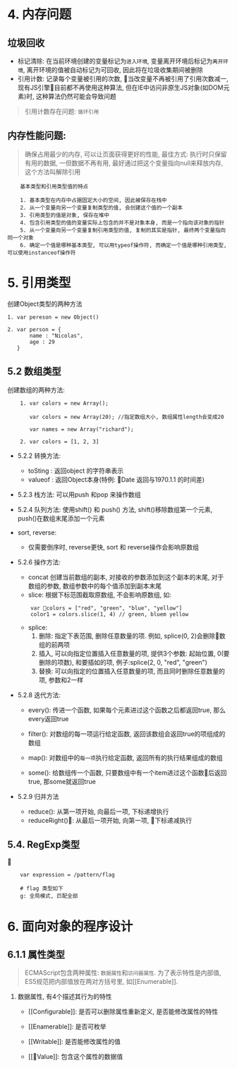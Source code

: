 # 4. 内存问题

## 垃圾回收
* 标记清除: 在当前环境创建的变量标记为`进入环境`, 变量离开环境后标记为`离开环境`, 离开环境的值被自动标记为可回收, 因此将在垃圾收集期间被删除
* 引用计数: 记录每个变量被引用的次数, 当改变量不再被引用了引用次数减一, 现有JS引擎目前都不再使用这种算法, 但在IE中访问非原生JS对象(如DOM元素)时, 这种算法仍然可能会导致问题

> 引用计数存在问题: `循环引用`

## 内存性能问题:
> 确保占用最少的内存, 可以让页面获得更好的性能, 最佳方式: 执行时只保留有用的数据, 一但数据不再有用, 最好通过把这个变量指向null来释放内存, 这个方法叫解除引用

```
    基本类型和引用类型值的特点
    
    1. 基本类型在内存中占据固定大小的空间, 因此被保存在栈中
    2. 从一个变量向另一个变量复制类型的值, 会创建这个值的一个副本
    3. 引用类型的值是对象, 保存在堆中
    4. 包含引用类型的值的变量实际上包含的并不是对象本身, 而是一个指向该对象的指针
    5. 从一个变量向另一个变量复制引用类型的值, 复制的其实是指针, 最终两个变量指向同一个对象
    6. 确定一个值是哪种基本类型, 可以用typeof操作符, 而确定一个值是哪种引用类型, 可以使用instanceof操作符

```


# 5. 引用类型
创建Object类型的两种方法
```
1. var pereson = new Object()

2. var person = {
       name : "Nicolas",
       age : 29
   }
```

## 5.2 数组类型
创建数组的两种方法:
```
    1. var colors = new Array();

       var colors = new Array(20); //指定数组大小, 数组属性length会变成20

       var names = new Array("richard");

    2. var colors = [1, 2, 3]
```

* 5.2.2  转换方法:
    * toSting : 返回object 的字符串表示
    * valueof : 返回Object本身(特例: Date 返回与1970.1.1 的时间差)

* 5.2.3 栈方法:
可以用push 和pop 来操作数组

* 5.2.4 队列方法:
使用shift() 和 push() 方法, shift()移除数组第一个元素, push()在数组末尾添加一个元素

* sort, reverse:
    * 仅需要倒序时, reverse更快, sort 和 reverse操作会影响原数组
* 5.2.6 操作方法: 
    * concat 创建当前数组的副本, 对接收的参数添加到这个副本的末尾, 对于数组的参数, 数组参数中的每个值添加到副本末尾
    * slice: 根据下标范围截取原数组, 不会影响原数组, 如:
    ```
        var colors = ["red", "green", "blue", "yellow"]
        color1 = colors.slice(1, 4) // green, bluem yellow
    ```
    * splice:
        1. 删除: 指定下表范围, 删除任意数量的项. 例如, splice(0, 2)会删除数组的前两项
        2. 插入, 可以向指定位置插入任意数量的项, 提供3个参数: 起始位置, 0(要删除的项数), 和要插如的项, 例子:splice(2, 0, "red", "green")
        3. 替换: 可以向指定的位置插入任意数量的项, 而且同时删除任意数量的项, 参数和2一样
* 5.2.8 迭代方法:
    * every(): 传进一个函数, 如果每个元素进过这个函数之后都返回true, 那么every返回true

    * filter(): 对数组的每一项运行给定函数, 返回该数组会返回true的项组成的数组

    * map(): 对数组中的`每一项`执行给定函数, 返回所有的执行结果组成的数组

    * some(): 给数组传一个函数, 只要数组中有一个item进过这个函数后返回true, 那some就返回true

* 5.2.9 归并方法
    * reduce(): 从第一项开始, 向最后一项, 下标递增执行
    * reduceRight(): 从最后一项开始, 向第一项, 下标递减执行 




## 5.4. RegExp类型

```
    var expression = /pattern/flag
    
    # flag 类型如下
    g: 全局模式, 匹配全部
```

# 6. 面向对象的程序设计

## 6.1.1 属性类型

> ECMAScript包含两种属性: `数据属性`和`访问器属性`. 为了表示特性是内部值, ES5规范把内部值放在两对方括号里, 如[[Enumerable]].

1. 数据属性, 有4个描述其行为的特性
    * [[Configurable]]:  是否可以删除属性重新定义, 是否能修改属性的特性
    
    * [[Enamerable]]: 是否可枚举
    
    * [[Writable]]: 是否能修改属性的值

    * [[Value]]: 包含这个属性的数据值